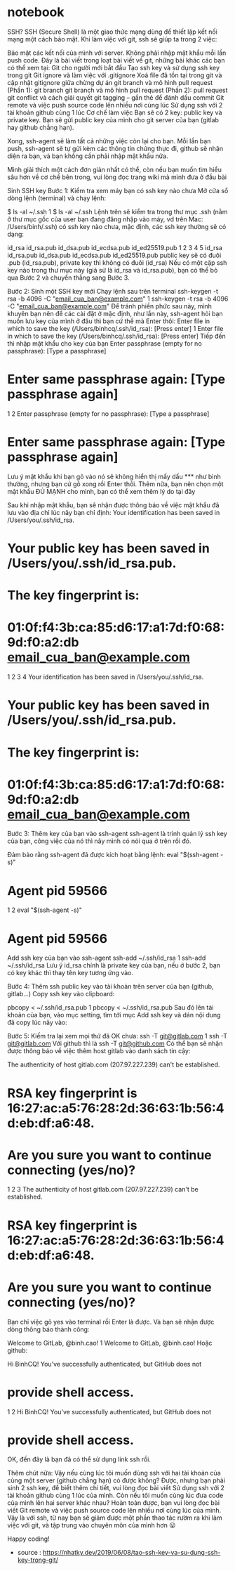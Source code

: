 # notebook
SSH?
SSH (Secure Shell) là một giao thức mạng dùng để thiết lập kết nối mạng một cách bảo mật.
Khi làm việc với git, ssh sẽ giúp ta trong 2 việc:

Bảo mật các kết nối của mình với server.
Không phải nhập mật khẩu mỗi lần push code.
Đây là bài viết trong loạt bài viết về git, những bài khác các bạn có thể xem tại:
Git cho người mới bắt đầu
Tạo ssh key và sử dụng ssh key trong git
Git ignore và làm việc với .gitignore
Xoá file đã tồn tại trong git và cập nhật gitignore giữa chừng dự án
git branch và mô hình pull request (Phần 1): git branch
git branch và mô hình pull request (Phần 2): pull request
git conflict và cách giải quyết
git tagging – gắn thẻ để đánh dấu commit
Git remote và việc push source code lên nhiều nơi cùng lúc
Sử dụng ssh với 2 tài khoản github cùng 1 lúc
Cơ chế làm việc
Bạn sẽ có 2 key: public key và private key. Bạn sẽ gửi public key của mình cho git server của bạn (gitlab hay github chẳng hạn).

Xong, ssh-agent sẽ làm tất cả những việc còn lại cho bạn. Mỗi lần bạn push, ssh-agent sẽ tự gửi kèm các thông tin chứng thực đi, github sẽ nhận diện ra bạn, và bạn không cần phải nhập mật khẩu nữa.

Mình giải thích một cách đơn giản nhất có thể, còn nếu bạn muốn tìm hiểu sâu hơn về cơ chế bên trong, vui lòng đọc trang wiki mà mình đưa ở đầu bài

Sinh SSH key
Bước 1: Kiểm tra xem máy bạn có ssh key nào chưa
Mở cửa sổ dòng lệnh (terminal) và chạy lệnh:

$ ls -al ~/.ssh
1
$ ls -al ~/.ssh
Lệnh trên sẽ kiểm tra trong thư mục .ssh (nằm ở thư mục gốc của user bạn đang đăng nhập vào máy, vd trên Mac: /Users/binh/.ssh) có ssh key nào chưa, mặc định, các ssh key thường sẽ có dạng:

id_rsa
id_rsa.pub
id_dsa.pub
id_ecdsa.pub
id_ed25519.pub
1
2
3
4
5
id_rsa
id_rsa.pub
id_dsa.pub
id_ecdsa.pub
id_ed25519.pub
public key sẽ có đuôi .pub (id_rsa.pub), private key thì không có đuôi (id_rsa)
Nếu có một cặp ssh key nào trong thư mục này (giả sử là id_rsa và id_rsa.pub), bạn có thể bỏ qua Bước 2 và chuyển thẳng sang Bước 3.

Bước 2: Sinh một SSH key mới
Chạy lệnh sau trên terminal
ssh-keygen -t rsa -b 4096 -C "email_cua_ban@example.com"
1
ssh-keygen -t rsa -b 4096 -C "email_cua_ban@example.com"
Để tránh phiền phức sau này, mình khuyên bạn nên để các cài đặt ở mặc định, như lần này, ssh-agent hỏi bạn muốn lưu key của mình ở đâu thì bạn cứ thế mà Enter thôi:
Enter file in which to save the key (/Users/binhcq/.ssh/id_rsa): [Press enter]
1
Enter file in which to save the key (/Users/binhcq/.ssh/id_rsa): [Press enter]
Tiếp đến thì nhập mật khẩu cho key của bạn
Enter passphrase (empty for no passphrase): [Type a passphrase]
# Enter same passphrase again: [Type passphrase again]
1
2
Enter passphrase (empty for no passphrase): [Type a passphrase]
# Enter same passphrase again: [Type passphrase again]
Lưu ý mật khẩu khi bạn gõ vào nó sẽ không hiển thị mấy dấu *** như bình thường, nhưng bạn cứ gõ xong rồi Enter thôi. Thêm nữa, bạn nên chọn một mật khẩu ĐỦ MẠNH cho mình, bạn có thể xem thêm lý do tại đây

Sau khi nhập mật khẩu, bạn sẽ nhận được thông báo về việc mật khẩu đã lưu vào địa chỉ lúc nãy bạn chỉ định:
Your identification has been saved in /Users/you/.ssh/id_rsa.
# Your public key has been saved in /Users/you/.ssh/id_rsa.pub.
# The key fingerprint is:
# 01:0f:f4:3b:ca:85:d6:17:a1:7d:f0:68:9d:f0:a2:db email_cua_ban@example.com
1
2
3
4
Your identification has been saved in /Users/you/.ssh/id_rsa.
# Your public key has been saved in /Users/you/.ssh/id_rsa.pub.
# The key fingerprint is:
# 01:0f:f4:3b:ca:85:d6:17:a1:7d:f0:68:9d:f0:a2:db email_cua_ban@example.com
Bước 3: Thêm key của bạn vào ssh-agent
ssh-agent là trình quản lý ssh key của bạn, công việc của nó thì nãy mình có nói qua ở trên rồi đó.

Đảm bảo rằng ssh-agent đã được kích hoạt bằng lệnh:
eval "$(ssh-agent -s)"
# Agent pid 59566
1
2
eval "$(ssh-agent -s)"
# Agent pid 59566
Add ssh key của bạn vào ssh-agent
ssh-add ~/.ssh/id_rsa
1
ssh-add ~/.ssh/id_rsa
Lưu ý id_rsa chính là private key của bạn, nếu ở bước 2, bạn có key khác thì thay tên key tương ứng vào.

Bước 4: Thêm ssh public key vào tài khoản trên server của bạn (github, gitlab...)
Copy ssh key vào clipboard:

pbcopy < ~/.ssh/id_rsa.pub
1
pbcopy < ~/.ssh/id_rsa.pub
Sau đó lên tài khoản của bạn, vào mục setting, tìm tới mục Add ssh key và dán nội dung đã copy lúc nãy vào:


Bước 5: Kiếm tra lại xem mọi thứ đã OK chưa:
ssh -T git@gitlab.com
1
ssh -T git@gitlab.com
Với github thì là ssh -T git@github.com
Có thể bạn sẽ nhận được thông báo về việc thêm host gitlab vào danh sách tin cậy:

The authenticity of host gitlab.com (207.97.227.239) can't be established.
# RSA key fingerprint is 16:27:ac:a5:76:28:2d:36:63:1b:56:4d:eb:df:a6:48.
# Are you sure you want to continue connecting (yes/no)?
1
2
3
The authenticity of host gitlab.com (207.97.227.239) can't be established.
# RSA key fingerprint is 16:27:ac:a5:76:28:2d:36:63:1b:56:4d:eb:df:a6:48.
# Are you sure you want to continue connecting (yes/no)?
Bạn chỉ việc gõ yes vào terminal rồi Enter là được.
Và bạn sẽ nhận được dòng thông báo thành công:

Welcome to GitLab, @binh.cao!
1
Welcome to GitLab, @binh.cao!
Hoặc github:

Hi BinhCQ! You've successfully authenticated, but GitHub does not
# provide shell access.
1
2
Hi BinhCQ! You've successfully authenticated, but GitHub does not
# provide shell access.
OK, đến đây là bạn đã có thể sử dụng link ssh rồi.

Thêm chút nữa:
Vậy nếu cùng lúc tôi muốn dùng ssh với hai tài khoản của cùng một server (github chẳng hạn) có được không?
Được, nhưng bạn phải sinh 2 ssh key, để biết thêm chi tiết, vui lòng đọc bài viết Sử dụng ssh với 2 tài khoản github cùng 1 lúc của mình.
Còn nếu tôi muốn cùng lúc đưa code của mình lên hai server khác nhau?
Hoàn toàn được, bạn vui lòng đọc bài viết Git remote và việc push source code lên nhiều nơi cùng lúc của mình.
Vậy là với ssh, từ nay bạn sẽ giảm được một phần thao tác rườm ra khi làm việc với git, và tập trung vào chuyên môn của mình hơn 😛

Happy coding!

- source : https://nhatky.dev/2019/06/08/tao-ssh-key-va-su-dung-ssh-key-trong-git/
